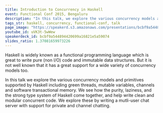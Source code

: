 ```yaml
---
title: Introduction to Concurrency in Haskell
event: Functional Conf 2015, Bengaluru
description: "In this talk, we explore the various concurrency models and primitives supported by Haskell including green threads, mutable variables, channels and software transactional memory"
tags_str: haskell, concurrency, functional-conf, talk
page_image: "https://speakerd.s3.amazonaws.com/presentations/bcbf9a544894420699a16821e5a59074/slide_0.jpg?311299"
youtube_id: uVK3t-5wWew
speakerdeck_id: bcbf9a544894420699a16821e5a59074
slides_ratio: 1.37081659973226
---
```

Haskell is widely known as a functional programming language which is great to write pure (non I/O) code and immutable data structures. But it is not well known that it has a great support for a wide variety of concurrency models too.

In this talk we explore the various concurrency models and primitives supported by Haskell including green threads, mutable variables, channels and software transactional memory. We see how the purity, laziness, and the strong type system of Haskell come together, and help write clean and modular concurrent code. We explore these by writing a mutli-user chat server with support for private and channel chatting.